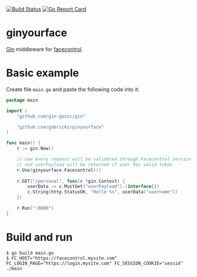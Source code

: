 [![Build Status](https://travis-ci.org/gobricks/ginyourface.svg?branch=master)](https://travis-ci.org/gobricks/ginyourface)
[![Go Report Card](https://goreportcard.com/badge/github.com/gobricks/ginyourface)](https://goreportcard.com/report/github.com/gobricks/ginyourface)


# ginyourface

[Gin](https://github.com/gin-gonic/gin) middleware for [facecontrol](https://github.com/gobricks/facecontrol).

# Basic example

Create file `main.go` and paste the following code into it:

``` go
package main

import (
    "github.com/gin-gonic/gin"

    "github.com/gobricks/ginyourface"
)

func main() {
    r := gin.New()

    // now every request will be validated through Facecontrol service
    // and userPayload will be returned if user has valid token
    r.Use(ginyourface.Facecontrol())
    
    r.GET("/personal", func(c *gin.Context) {
        userData := c.MustGet("userPayload").(interface{})
        c.String(http.StatusOK, "Hello %s", userData["username"])
    })

    r.Run(":8080")
}
```

# Build and run

```
$ go build main.go
$ FC_HOST="https://facecontrol.mysite.com" FC_LOGIN_PAGE="https://login.mysite.com" FC_SESSION_COOKIE="sessid" ./main
```